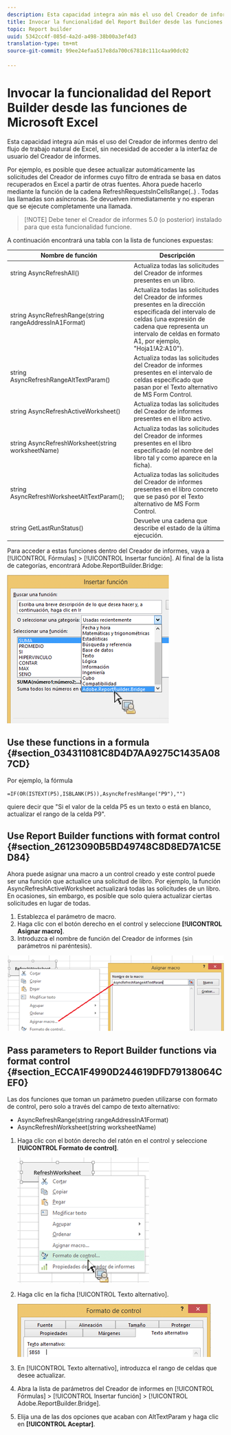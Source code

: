 ```yaml
---
description: Esta capacidad integra aún más el uso del Creador de informes dentro del flujo de trabajo natural de Excel, sin necesidad de acceder a la interfaz de usuario del Creador de informes.
title: Invocar la funcionalidad del Report Builder desde las funciones de Microsoft Excel
topic: Report builder
uuid: 5342cc4f-085d-4a2d-a498-38b00a3ef4d3
translation-type: tm+mt
source-git-commit: 99ee24efaa517e8da700c67818c111c4aa90dc02

---
```



# Invocar la funcionalidad del Report Builder desde las funciones de Microsoft Excel

Esta capacidad integra aún más el uso del Creador de informes dentro del flujo de trabajo natural de Excel, sin necesidad de acceder a la interfaz de usuario del Creador de informes.

Por ejemplo, es posible que desee actualizar automáticamente las solicitudes del Creador de informes cuyo filtro de entrada se basa en datos recuperados en Excel a partir de otras fuentes. Ahora puede hacerlo mediante la función de la cadena RefreshRequestsInCellsRange(..) . Todas las llamadas son asíncronas. Se devuelven inmediatamente y no esperan que se ejecute completamente una llamada.

> [!NOTE] Debe tener el Creador de informes 5.0 (o posterior) instalado para que esta funcionalidad funcione.

A continuación encontrará una tabla con la lista de funciones expuestas:

| Nombre de función | Descripción |
|---|---|
| string AsyncRefreshAll() | Actualiza todas las solicitudes del Creador de informes presentes en un libro. |
| string AsyncRefreshRange(string rangeAddressInA1Format) | Actualiza todas las solicitudes del Creador de informes presentes en la dirección especificada del intervalo de celdas (una expresión de cadena que representa un intervalo de celdas en formato A1, por ejemplo, "Hoja1!A2:A10"). |
| string AsyncRefreshRangeAltTextParam() | Actualiza todas las solicitudes del Creador de informes presentes en el intervalo de celdas especificado que pasan por el Texto alternativo de MS Form Control. |
| string AsyncRefreshActiveWorksheet() | Actualiza todas las solicitudes del Creador de informes presentes en el libro activo. |
| string AsyncRefreshWorksheet(string worksheetName) | Actualiza todas las solicitudes del Creador de informes presentes en el libro especificado (el nombre del libro tal y como aparece en la ficha). |
| string AsyncRefreshWorksheetAltTextParam(); | Actualiza todas las solicitudes del Creador de informes presentes en el libro concreto que se pasó por el Texto alternativo de MS Form Control. |
| string GetLastRunStatus() | Devuelve una cadena que describe el estado de la última ejecución. |

Para acceder a estas funciones dentro del Creador de informes, vaya a [!UICONTROL Fórmulas] &gt; [!UICONTROL Insertar función]. Al final de la lista de categorías, encontrará Adobe.ReportBuilder.Bridge:

![](assets/arb_functions.png)

## Use these functions in a formula {#section_034311081C8D4D7AA9275C1435A087CD}

Por ejemplo, la fórmula

```
=IF(OR(ISTEXT(P5),ISBLANK(P5)),AsyncRefreshRange("P9"),"")
```

quiere decir que "Si el valor de la celda P5 es un texto o está en blanco, actualizar el rango de la celda P9".

## Use Report Builder functions with format control {#section_26123090B5BD49748C8D8ED7A1C5ED84}

Ahora puede asignar una macro a un control creado y este control puede ser una función que actualice una solicitud de libro. Por ejemplo, la función AsyncRefreshActiveWorksheet actualizará todas las solicitudes de un libro. En ocasiones, sin embargo, es posible que solo quiera actualizar ciertas solicitudes en lugar de todas.

1. Establezca el parámetro de macro.
1. Haga clic con el botón derecho en el control y seleccione **[!UICONTROL Asignar macro]**.
1. Introduzca el nombre de función del Creador de informes (sin parámetros ni paréntesis).

![](assets/assign_macro.png)

## Pass parameters to Report Builder functions via format control {#section_ECCA1F4990D244619DFD79138064CEF0}

Las dos funciones que toman un parámetro pueden utilizarse con formato de control, pero solo a través del campo de texto alternativo:

* AsyncRefreshRange(string rangeAddressInA1Format)
* AsyncRefreshWorksheet(string worksheetName)

1. Haga clic con el botón derecho del ratón en el control y seleccione **[!UICONTROL Formato de control]**.

   ![](assets/format_control.png)

1. Haga clic en la ficha [!UICONTROL Texto alternativo].

   ![](assets/alt_text.png)

1. En [!UICONTROL Texto alternativo], introduzca el rango de celdas que desee actualizar.
1. Abra la lista de parámetros del Creador de informes en [!UICONTROL Fórmulas] &gt; [!UICONTROL Insertar función] &gt; [!UICONTROL Adobe.ReportBuilder.Bridge].

1. Elija una de las dos opciones que acaban con AltTextParam y haga clic en **[!UICONTROL Aceptar]**.

